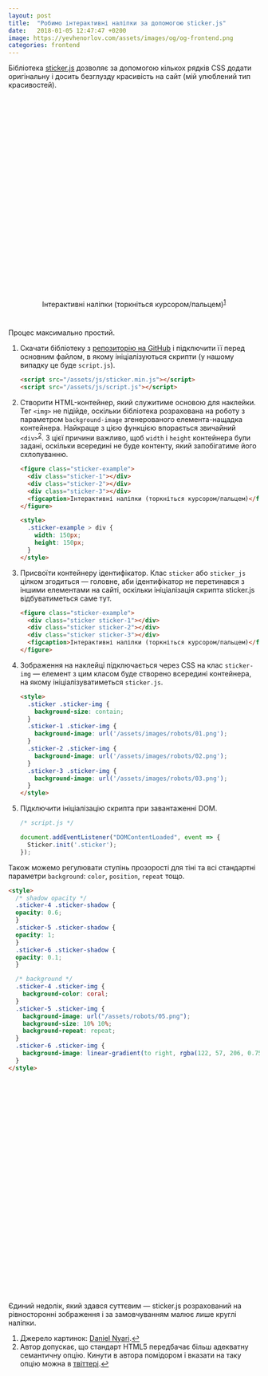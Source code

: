```yaml
---
layout: post
title:  "Робимо інтерактивні наліпки за допомогою sticker.js"
date:   2018-01-05 12:47:47 +0200
image: https://yevhenorlov.com/assets/images/og/og-frontend.png
categories: frontend
---
```


Бібліотека [sticker.js](http://stickerjs.cmiscm.com/) дозволяє за допомогою кількох рядків CSS додати оригінальну і досить безглузду красивість на сайт (мій улюблений тип красивостей).

<figure class="sticker-example">
  <div class="sticker sticker-1"></div>
  <div class="sticker sticker-2"></div>
  <div class="sticker sticker-3"></div>
  <figcaption>Інтерактивні наліпки (торкніться курсором/пальцем)<sup><a href="#fn1" id="ref1">1</a></sup></figcaption>
</figure>

<style>
  .sticker-example {
    display: flex;
    flex-wrap: wrap;
    justify-content: center;
    margin: 40px 0;
  }
  .sticker {
    width: 150px;
    height: 150px;
    margin: 20px;
  }
  @media screen and (max-width: 760px) {
    .sticker {
      width: 80px;
      height: 80px;
      margin: 10px;
    }
  }
  .sticker .sticker-img {
    background-size: contain;
  }
  .sticker-1 .sticker-img {
    background-image: url('/assets/images/robots/01.png');
  }
  .sticker-2 .sticker-img {
    background-image: url('/assets/images/robots/02.png');
  }
  .sticker-3 .sticker-img {
    background-image: url('/assets/images/robots/03.png');
  }
</style>

Процес максимально простий.

1. Скачати бібліотеку з [репозиторію на GitHub](https://github.com/cmiscm/stickerjs) і підключити її перед основним файлом, в якому ініціалізуються скрипти (у нашому випадку це буде `script.js`).

    ```html
    <script src="/assets/js/sticker.min.js"></script>
    <script src="/assets/js/script.js"></script>
    ```

2. Створити HTML-контейнер, який служитиме основою для наклейки. Тег `<img>` не підійде, оскільки бібліотека розрахована на роботу з параметром `background-image` згенерованого елемента-нащадка контейнера. Найкраще з цією функцією впорається звичайний `<div>`<sup><a href="#fn2" id="ref2">2</a></sup>. З цієї причини важливо, щоб `width` і `height` контейнера були задані, оскільки всередині не буде контенту, який запобігатиме його схлопуванню.

    ```html
    <figure class="sticker-example">
      <div class="sticker-1"></div>
      <div class="sticker-2"></div>
      <div class="sticker-3"></div>
      <figcaption>Інтерактивні наліпки (торкніться курсором/пальцем)</figcaption>
    </figure>

    <style>
      .sticker-example > div {
        width: 150px;
        height: 150px;
      }
    </style>
    ```

3. Присвоїти контейнеру ідентифікатор. Клас `sticker` або `sticker_js` цілком згодиться&nbsp;— головне, аби ідентифікатор не перетинався з іншими елементами на сайті, оскільки ініціалізація скрипта sticker.js відбуватиметься саме тут.

    ```html
    <figure class="sticker-example">
      <div class="sticker sticker-1"></div>
      <div class="sticker sticker-2"></div>
      <div class="sticker sticker-3"></div>
      <figcaption>Інтерактивні наліпки (торкніться курсором/пальцем)</figcaption>
    </figure>
    ```

4. Зображення на наклейці підключається через CSS на клас `sticker-img`&nbsp;— елемент з цим класом буде створено всередині контейнера, на якому ініціалізуватиметься `sticker.js`.

    ```html
    <style>
      .sticker .sticker-img {
        background-size: contain;
      }
      .sticker-1 .sticker-img {
        background-image: url('/assets/images/robots/01.png');
      }
      .sticker-2 .sticker-img {
        background-image: url('/assets/images/robots/02.png');
      }
      .sticker-3 .sticker-img {
        background-image: url('/assets/images/robots/03.png');
      }
    </style>
    ```

5. Підключити ініціалізацію скрипта при завантаженні DOM.

    ```javascript
    /* script.js */

    document.addEventListener("DOMContentLoaded", event => {
      Sticker.init('.sticker');
    });
    ```

Також можемо регулювати ступінь прозорості для тіні та всі стандартні параметри `background`: `color`, `position`, `repeat` тощо.

```html
<style>
  /* shadow opacity */
  .sticker-4 .sticker-shadow {
  opacity: 0.6;
  }
  .sticker-5 .sticker-shadow {
  opacity: 1;
  }
  .sticker-6 .sticker-shadow {
  opacity: 0.1;
  }

  /* background */
  .sticker-4 .sticker-img {
    background-color: coral;
  }
  .sticker-5 .sticker-img {
    background-image: url("/assets/robots/05.png");
    background-size: 10% 10%;
    background-repeat: repeat;
  }
  .sticker-6 .sticker-img {
    background-image: linear-gradient(to right, rgba(122, 57, 206, 0.75), rgba(38, 102, 232, 0.75));
  }
</style>
```

<figure class="sticker-example">
  <div class="sticker sticker-4"></div>
  <div class="sticker sticker-5"></div>
  <div class="sticker sticker-6"></div>
</figure>

<style>
  /* shadow opacity */
  .sticker-4 .sticker-shadow {
  opacity: 0.6;
  }
  .sticker-5 .sticker-shadow {
  opacity: 1;
  }
  .sticker-6 .sticker-shadow {
  opacity: 0.1;
  }

  /* background */
  .sticker-4 .sticker-img {
    background-color: coral;
  }
  .sticker-5 .sticker-img {
    background-image: url("/assets/images/robots/05.png");
    background-size: 10% 10%;
    background-repeat: repeat;
  }
  .sticker-6 .sticker-img {
    background-image: linear-gradient(80deg, rgba(47, 132, 17, 0.75), rgba(232, 255, 0, 0.75));
  }
</style>

Єдиний недолік, який здався суттєвим&nbsp;— sticker.js розрахований на рівносторонні зображення і за замовчуванням малює лише круглі наліпки.

<aside class="footnotes">
  <ol>
    <li id="fn1">Джерело картинок: <a href="https://www.behance.net/DanielNyari">Daniel Nyari</a>.<a href="#ref1" title="Повернутися до зноски 1 в тексті.">&#8617;</a></li>
    <li id="fn2">Автор допускає, що стандарт HTML5 передбачає більш адекватну семантичну опцію. Кинути в автора помідором і вказати на таку опцію можна в <a href="https://twitter.com/yevhenorlov">твіттері</a>.<a href="#ref2" title="Повернутися до зноски 2 в тексті.">&#8617;</a></li>
  </ol>
</aside>

<script src="/assets/js/sticker.min.js"></script>
<script src="/assets/js/script.js"></script>
